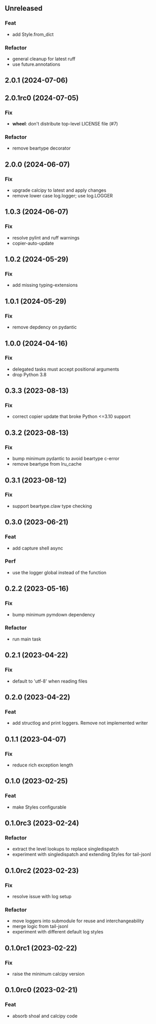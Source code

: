 ## Unreleased

### Feat

- add Style.from_dict

### Refactor

- general cleanup for latest ruff
- use future.annotations

## 2.0.1 (2024-07-06)

## 2.0.1rc0 (2024-07-05)

### Fix

- **wheel**: don't distribute top-level LICENSE file (#7)

### Refactor

- remove beartype decorator

## 2.0.0 (2024-06-07)

### Fix

- upgrade calcipy to latest and apply changes
- remove lower case log.logger; use log.LOGGER

## 1.0.3 (2024-06-07)

### Fix

- resolve pylint and ruff warnings
- copier-auto-update

## 1.0.2 (2024-05-29)

### Fix

- add missing typing-extensions

## 1.0.1 (2024-05-29)

### Fix

- remove depdency on pydantic

## 1.0.0 (2024-04-16)

### Fix

- delegated tasks must accept positional arguments
- drop Python 3.8

## 0.3.3 (2023-08-13)

### Fix

- correct copier update that broke Python <=3.10 support

## 0.3.2 (2023-08-13)

### Fix

- bump minimum pydantic to avoid beartype c-error
- remove beartype from lru_cache

## 0.3.1 (2023-08-12)

### Fix

- support beartype.claw type checking

## 0.3.0 (2023-06-21)

### Feat

- add capture shell async

### Perf

- use the logger global instead of the function

## 0.2.2 (2023-05-16)

### Fix

- bump minimum pymdown dependency

### Refactor

- run main task

## 0.2.1 (2023-04-22)

### Fix

- default to 'utf-8' when reading files

## 0.2.0 (2023-04-22)

### Feat

- add structlog and print loggers. Remove not implemented writer

## 0.1.1 (2023-04-07)

### Fix

- reduce rich exception length

## 0.1.0 (2023-02-25)

### Feat

- make Styles configurable

## 0.1.0rc3 (2023-02-24)

### Refactor

- extract the level lookups to replace singledispatch
- experiment with singledispatch and extending Styles for tail-jsonl

## 0.1.0rc2 (2023-02-23)

### Fix

- resolve issue with log setup

### Refactor

- move loggers into submodule for reuse and interchangeability
- merge logic from tail-jsonl
- experiment with different default log styles

## 0.1.0rc1 (2023-02-22)

### Fix

- raise the minimum calcipy version

## 0.1.0rc0 (2023-02-21)

### Feat

- absorb shoal and calcipy code
